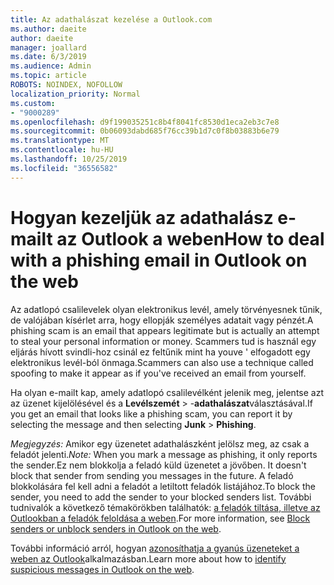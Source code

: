 ```yaml
---
title: Az adathalászat kezelése a Outlook.com
ms.author: daeite
author: daeite
manager: joallard
ms.date: 6/3/2019
ms.audience: Admin
ms.topic: article
ROBOTS: NOINDEX, NOFOLLOW
localization_priority: Normal
ms.custom:
- "9000289"
ms.openlocfilehash: d9f199035251c8b4f8041fc8530d1eca2eb3c7e8
ms.sourcegitcommit: 0b06093dabd685f76cc39b1d7c0f8b03883b6e79
ms.translationtype: MT
ms.contentlocale: hu-HU
ms.lasthandoff: 10/25/2019
ms.locfileid: "36556582"
---
```

# <a name="how-to-deal-with-a-phishing-email-in-outlook-on-the-web"></a><span data-ttu-id="11ba3-102">Hogyan kezeljük az adathalász e-mailt az Outlook a weben</span><span class="sxs-lookup"><span data-stu-id="11ba3-102">How to deal with a phishing email in Outlook on the web</span></span>

<span data-ttu-id="11ba3-103">Az adatlopó csalilevelek olyan elektronikus levél, amely törvényesnek tűnik, de valójában kísérlet arra, hogy ellopják személyes adatait vagy pénzét.</span><span class="sxs-lookup"><span data-stu-id="11ba3-103">A phishing scam is an email that appears legitimate but is actually an attempt to steal your personal information or money.</span></span> <span data-ttu-id="11ba3-104">Scammers tud is használ egy eljárás hívott svindli-hoz csinál ez feltűnik mint ha youve ' elfogadott egy elektronikus levél-ból önmaga.</span><span class="sxs-lookup"><span data-stu-id="11ba3-104">Scammers can also use a technique called spoofing to make it appear as if you've received an email from yourself.</span></span>

<span data-ttu-id="11ba3-105">Ha olyan e-mailt kap, amely adatlopó csalilevélként jelenik meg, jelentse azt az üzenet kijelölésével és a **Levélszemét** > -**adathalászat**választásával.</span><span class="sxs-lookup"><span data-stu-id="11ba3-105">If you get an email that looks like a phishing scam, you can report it by selecting the message and then selecting **Junk** > **Phishing**.</span></span>

<span data-ttu-id="11ba3-106">*Megjegyzés:* Amikor egy üzenetet adathalászként jelölsz meg, az csak a feladót jelenti.</span><span class="sxs-lookup"><span data-stu-id="11ba3-106">*Note:* When you mark a message as phishing, it only reports the sender.</span></span><span data-ttu-id="11ba3-107">Ez nem blokkolja a feladó küld üzenetet a jövőben.</span><span class="sxs-lookup"><span data-stu-id="11ba3-107"> It doesn't block that sender from sending you messages in the future.</span></span> <span data-ttu-id="11ba3-108">A feladó blokkolására fel kell adni a feladót a letiltott feladók listájához.</span><span class="sxs-lookup"><span data-stu-id="11ba3-108">To block the sender, you need to add the sender to your blocked senders list.</span></span> <span data-ttu-id="11ba3-109">További tudnivalók a következő témakörökben találhatók: [a feladók tiltása, illetve az Outlookban a feladók feloldása a weben](https://support.office.com/article/9bf812d4-6995-4d19-901a-76d6e26939b0).</span><span class="sxs-lookup"><span data-stu-id="11ba3-109">For more information, see [Block senders or unblock senders in Outlook on the web](https://support.office.com/article/9bf812d4-6995-4d19-901a-76d6e26939b0).</span></span>

<span data-ttu-id="11ba3-110">További információ arról, hogyan [azonosíthatja a gyanús üzeneteket a weben az Outlook](https://support.office.com/article/3d44102b-6ce3-4f7c-a359-b623bec82206)alkalmazásban.</span><span class="sxs-lookup"><span data-stu-id="11ba3-110">Learn more about how to [identify suspicious messages in Outlook on the web](https://support.office.com/article/3d44102b-6ce3-4f7c-a359-b623bec82206).</span></span>